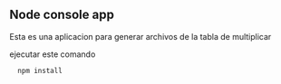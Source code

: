 

## Node console app

Esta es una aplicacion para generar archivos de la tabla de multiplicar

ejecutar este comando

```
  npm install
```
